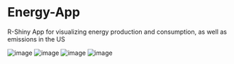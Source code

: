 # Energy-App
R-Shiny App for visualizing energy production and consumption, as well as emissions in the US

![image](https://user-images.githubusercontent.com/91769410/229309000-27a0b5a7-a89e-4506-9acf-d79fa3b7934b.png)
![image](https://user-images.githubusercontent.com/91769410/229309005-1b579853-a2f2-4ba3-be86-80ebb2143998.png)
![image](https://user-images.githubusercontent.com/91769410/229309007-8296dee8-045a-481f-870f-147f86de8dba.png)
![image](https://user-images.githubusercontent.com/91769410/229308994-ff9d251c-adb9-46c5-ace3-800542f708c7.png)
